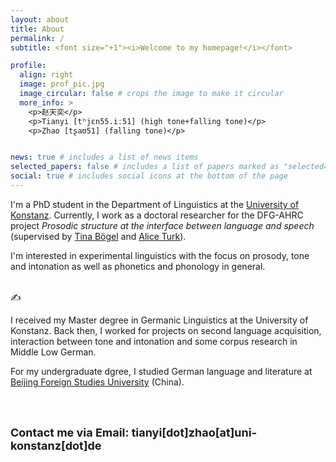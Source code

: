 ```yaml
---
layout: about
title: About
permalink: /
subtitle: <font size="+1"><i>Welcome to my homepage!</i></font>

profile:
  align: right
  image: prof_pic.jpg
  image_circular: false # crops the image to make it circular
  more_info: >
    <p>赵天奕</p>
    <p>Tianyi [tʰjɛn55.iː51] (high tone+falling tone)</p>
    <p>Zhao [tʂaʊ51] (falling tone)</p>


news: true # includes a list of news items
selected_papers: false # includes a list of papers marked as "selected={true}"
social: true # includes social icons at the bottom of the page
---
```


I'm a PhD student in the Department of Linguistics at the [University of Konstanz](https://www.uni-konstanz.de/). Currently, I work as a doctoral researcher for the DFG-AHRC project <i>Prosodic structure at the interface between language and speech</i> (supervised by [Tina Bögel](https://ling.sprachwiss.uni-konstanz.de/pages/home/boegel/) and [Alice Turk](https://www.ed.ac.uk/profile/alice-turk)).

I'm interested in experimental linguistics with the focus on prosody, tone and intonation as well as phonetics and phonology in general.

<br>
✍️

I received my Master degree in Germanic Linguistics at the University of Konstanz. Back then, I worked for projects on second language acquisition, interaction between tone and intonation and some corpus research in Middle Low German.

For my undergraduate dgree, I studied German language and literature at [Beijing Foreign Studies University](https://en.bfsu.edu.cn/) (China).

<br>
<br>

<font size="+1"><b>Contact me via Email: tianyi[dot]zhao[at]uni-konstanz[dot]de</b></font>

<br>
<br>